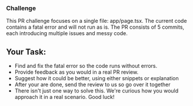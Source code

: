 ### Challenge

This PR challenge focuses on a single file: app/page.tsx. The current code contains a fatal error and will not run as is. The PR consists of 5 commits, each introducing multiple issues and messy code.

## Your Task:

- Find and fix the fatal error so the code runs without errors.
- Provide feedback as you would in a real PR review.
- Suggest how it could be better, using either snippets or explanation
- After your are done, send the review to us so go over it together
- There isn't just one way to solve this. We're curious how you would approach it in a real scenario. Good luck!

